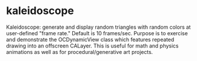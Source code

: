 kaleidoscope
============

Kaleidoscope: generate and display random triangles with random colors at user-defined "frame rate." 
Default is 10 frames/sec.  Purpose is to exercise and demonstrate the OCDynamicView class which
features repeated drawing into an offscreen CALayer.  This is useful for math and physics animations 
as well as for procedural/generative art projects.
